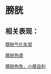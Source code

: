 # 膀胱## 相关表现：[膀胱气化失常](https://zuoye.gmzyh.com/search?key=膀胱气化失常)[膀胱热盛](https://zuoye.gmzyh.com/search?key=膀胱热盛)[膀胱拘急，小便自利](https://zuoye.gmzyh.com/search?key=膀胱拘急，小便自利)